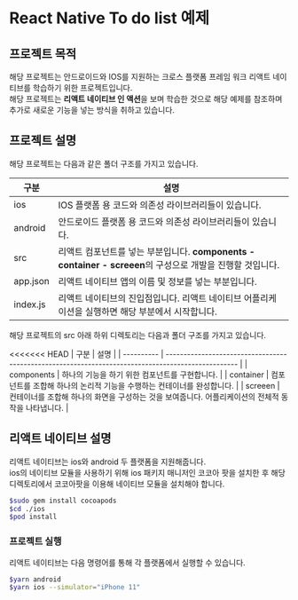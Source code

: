 # React Native To do list 예제

## 프로젝트 목적

해당 프로젝트는 안드로이드와 IOS를 지원하는 크로스 플랫폼 프레임 워크 리액트 네이티브를 학습하기 위한 프로젝트입니다.  
해당 프로젝트는 **리액트 네이티브 인 액션**을 보며 학습한 것으로 해당 예제를 참조하며 추가로 새로운 기능을 넣는 방식을 취하고 있습니다.

## 프로젝트 설명

해당 프로젝트는 다음과 같은 폴더 구조를 가지고 있습니다.

| 구분     | 설명                                                                                                       |
| -------- | ---------------------------------------------------------------------------------------------------------- |
| ios      | IOS 플랫폼 용 코드와 의존성 라이브러리들이 있습니다.                                                       |
| android  | 안드로이드 플랫폼 용 코드와 의존성 라이브러리들이 있습니다.                                                |
| src      | 리액트 컴포넌트를 넣는 부분입니다. **components - container - screeen**의 구성으로 개발을 진행할 것입니다. |
| app.json | 리액트 네이티브 앱의 이름 및 정보를 넣는 부분입니다.                                                       |
| index.js | 리액트 네이티브의 진입점입니다. 리액트 네이티브 어플리케이션을 실행하면 해당 부분에서 시작합니다.          |

해당 프로젝트의 src 아래 하위 디렉토리는 다음과 폴더 구조를 가지고 있습니다.

<<<<<<< HEAD
| 구분 | 설명 |
| ---------- | -------------------------------------------------------------------------------------------------- |
| components | 하나의 기능을 하기 위한 컴포넌트를 구현합니다. |
| container | 컴포넌트를 조합해 하나의 논리적 기능을 수행하는 컨테이너를 완성합니다. |
| screeen | 컨테이너를 조합해 하나의 화면을 구성하는 것을 보여줍니다. 어플리케이션의 전체적 동작을 나타냅니다. |

## 리액트 네이티브 설명

리액트 네이티브는 ios와 android 두 플랫폼을 지원해줍니다.  
 ios의 네이티브 모듈을 사용하기 위해 ios 패키지 매니저인 코코아 팟을 설치한 후 해당 디렉토리에서 코코아팟을 이용해 네이티브 모듈을 설치해야 합니다.

```bash
$sudo gem install cocoapods
$cd ./ios
$pod install
```

### 프로젝트 실행

리액트 네이티브는 다음 명령어를 통해 각 플랫폼에서 실행할 수 있습니다.

```bash
$yarn android
$yarn ios --simulator="iPhone 11"
```
